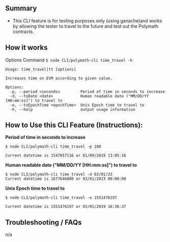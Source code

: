 ## Summary
- This CLI feature is for testing purposes only (using ganache)and works by allowing the tester to travel to the future and test out the Polymath contracts.

## How it works

Options Command `$ node CLI/polymath-cli time_travel -h`
```
Usage: time_travel|tt [options]

Increases time on EVM according to given value.

Options:
  -p, --period <seconds>         Period of time in seconds to increase
  -d, --toDate <date>            Human readable date ("MM/DD/YY [HH:mm:ss]") to travel to
  -e, --toEpochTime <epochTime>  Unix Epoch time to travel to
  -h, --help                     output usage information
```
## How to Use this CLI Feature (Instructions):

**Period of time in seconds to increase**
```
$ node CLI/polymath-cli time_travel -p 100

Current datetime is 1547057116 or 01/09/2019 13:05:16

```
**Human readable date ("MM/DD/YY [HH:mm:ss]") to travel to**
```
$ node CLI/polymath-cli time_travel -d 03/01/23
Current datetime is 1677646800 or 03/01/2023 00:00:00
```
**Unix Epoch time to travel to**
```
$ node CLI/polymath-cli time_travel -e 1551476197

Current datetime is 1551476197 or 03/01/2019 16:36:37
```
## Troubleshooting / FAQs
n/a